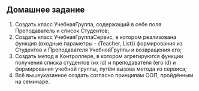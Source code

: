 ## Домашнее задание

1. Создать класс УчебнаяГруппа, содержащий в себе поля Преподаватель и список Студентов;
2. Создать класс УчебнаяГруппаСервис, в котором реализована функция (входные параметры - (Teacher, List)) 
формирования из Студентов и Преподавателя УчебнойГруппы и возвращения его;
3. Создать метод в Контроллере, в котором агрегируются функции получения списка студентов (их id) и преподавателя 
(его id) и формирования учебной группы, путём вызова метода из сервиса;
4. Всё вышеуказанное создать согласно принципам ООП, пройдённым на семинаре.
